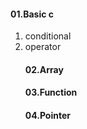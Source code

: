 
<h4>01.Basic c </h4>
<ol>

<li>conditional </li>
<li>operator</li>
<h4>02.Array </h4>
<h4>03.Function</h4>
<h4>04.Pointer</h4>

  





</ol>
  
